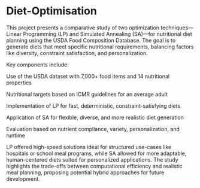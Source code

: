 # Diet-Optimisation
This project presents a comparative study of two optimization techniques—Linear Programming (LP) and Simulated Annealing (SA)—for nutritional diet planning using the USDA Food Composition Database. The goal is to generate diets that meet specific nutritional requirements, balancing factors like diversity, constraint satisfaction, and personalization.

Key components include:

Use of the USDA dataset with 7,000+ food items and 14 nutritional properties

Nutritional targets based on ICMR guidelines for an average adult

Implementation of LP for fast, deterministic, constraint-satisfying diets

Application of SA for flexible, diverse, and more realistic diet generation

Evaluation based on nutrient compliance, variety, personalization, and runtime

LP offered high-speed solutions ideal for structured use-cases like hospitals or school meal programs, while SA allowed for more adaptable, human-centered diets suited for personalized applications. The study highlights the trade-offs between computational efficiency and realistic meal planning, proposing potential hybrid approaches for future development.
